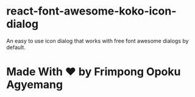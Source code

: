 # react-font-awesome-koko-icon-dialog
An easy to use icon dialog that works with free font awesome dialogs by default.

# Made With :heart: by Frimpong Opoku Agyemang